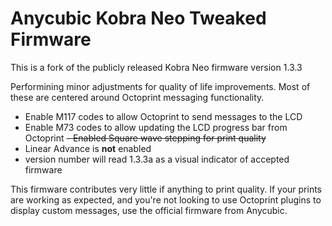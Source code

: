 # Anycubic Kobra Neo Tweaked Firmware

This is a fork of the publicly released Kobra Neo firmware version 1.3.3

Performining minor adjustments for quality of life improvements. Most of these are centered around Octoprint messaging functionality.

- Enable M117 codes to allow Octoprint to send messages to the LCD
- Enable M73 codes to allow updating the LCD progress bar from Octoprint
~~- Enabled Square wave stepping for print quality~~
- Linear Advance is **not** enabled
- version number will read 1.3.3a as a visual indicator of accepted firmware

This firmware contributes very little if anything to print quality.  If your prints are working as expected, and you're not looking to use Octoprint plugins to display custom messages, use the official firmware from Anycubic.

